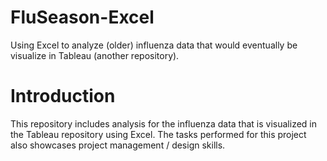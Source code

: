 # FluSeason-Excel
Using Excel to analyze (older) influenza data that would eventually be visualize in Tableau (another repository).
# Introduction
This repository includes analysis for the influenza data that is visualized in the Tableau repository using Excel. The tasks performed for this project also showcases project management / design skills. 
